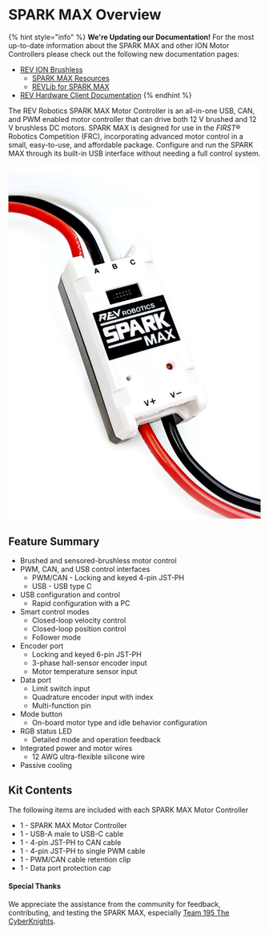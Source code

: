 # SPARK MAX Overview

{% hint style="info" %}
**We're Updating our Documentation!** For the most up-to-date information about the SPARK MAX and other ION Motor Controllers please check out the following new documentation pages:&#x20;

* [REV ION Brushless ](https://docs.revrobotics.com/brushless)
  * [SPARK MAX Resources](https://docs.revrobotics.com/brushless/links#spark-max-links)
  * [REVLib for SPARK MAX](https://docs.revrobotics.com/brushless/spark-max/revlib)
* [REV Hardware Client Documentation](https://docs.revrobotics.com/rev-hardware-client/)
{% endhint %}

The REV Robotics SPARK MAX Motor Controller is an all-in-one USB, CAN, and PWM enabled motor controller that can drive both 12 V brushed and 12 V brushless DC motors. SPARK MAX is designed for use in the _FIRST_® Robotics Competition (FRC), incorporating advanced motor control in a small, easy-to-use, and affordable package. Configure and run the SPARK MAX through its built-in USB interface without needing a full control system.&#x20;

![](<.gitbook/assets/image (12).png>)

## Feature Summary

* Brushed and sensored-brushless motor control
* PWM, CAN, and USB control interfaces
  * PWM/CAN - Locking and keyed 4-pin JST-PH
  * USB - USB type C
* USB configuration and control
  * Rapid configuration with a PC
* Smart control modes
  * Closed-loop velocity control
  * Closed-loop position control
  * Follower mode
* Encoder port
  * Locking and keyed 6-pin JST-PH
  * 3-phase hall-sensor encoder input
  * Motor temperature sensor input
* Data port
  * Limit switch input
  * Quadrature encoder input with index
  * Multi-function pin
* Mode button
  * On-board motor type and idle behavior configuration
* RGB status LED
  * Detailed mode and operation feedback
* Integrated power and motor wires
  * 12 AWG ultra-flexible silicone wire
* Passive cooling

## Kit Contents

The following items are included with each SPARK MAX Motor Controller

* 1 - SPARK MAX Motor Controller
* 1 - USB-A male to USB-C cable
* 1 - 4-pin JST-PH to CAN cable
* 1 - 4-pin JST-PH to single PWM cable
* 1 - PWM/CAN cable retention clip
* 1 - Data port protection cap

#### Special Thanks

We appreciate the assistance from the community for feedback, contributing, and testing the SPARK MAX, especially [Team 195 The CyberKnights](https://team195.com/).
